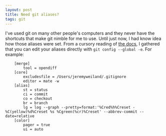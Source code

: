 ```yaml
---
layout: post
title: Need git aliases?
tags: git
---
```

I've used git on many other people's computers and they never have the shortcuts that make git nimble for me to use. Until just now, I had know idea how those aliases were set. From a cursory reading of [the docs](http://www.kernel.org/pub/software/scm/git/docs/git-config.html), I gathered that you can edit your aliases directly with `git config --global -e`. For example:
       
		[merge]
			tool = opendiff
		[core]
			excludesfile = /Users/jeremyweiland/.gitignore
			editor = mate -w
		[alias]
			st = status
			ci = commit
			co = checkout
			br = branch
			lg = log --graph --pretty=format:'%Cred%h%Creset -%C(yellow)%d%Creset %s %Cgreen(%cr)%Creset' --abbrev-commit --date=relative
		[color]
			pager = true
			ui = auto